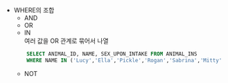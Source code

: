 * WHERE의 조합  
  + AND  
  + OR  
  + IN  
  여러 값을 OR 관계로 묶어서 나열
  ```SQL
      SELECT ANIMAL_ID, NAME, SEX_UPON_INTAKE FROM ANIMAL_INS 
      WHERE NAME IN ('Lucy','Ella','Pickle','Rogan','Sabrina','Mitty'); 
  ```
  + NOT
